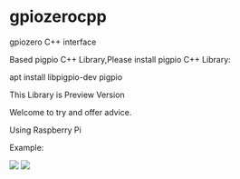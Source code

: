 # gpiozerocpp
gpiozero C++ interface

Based pigpio C++ Library,Please install pigpio C++ Library:

apt install libpigpio-dev pigpio

This Library is Preview Version

Welcome to try and offer advice.

Using Raspberry Pi

Example:

<image src=https://github.com/andrew98450/gpiozerocpp/blob/0.1-preview/img/example.png>
  
<image src=https://github.com/andrew98450/gpiozerocpp/blob/0.1-preview/img/example.gif>

